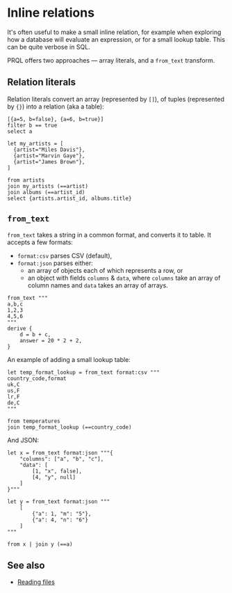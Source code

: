 # Inline relations

It's often useful to make a small inline relation, for example when exploring
how a database will evaluate an expression, or for a small lookup table. This
can be quite verbose in SQL.

PRQL offers two approaches — array literals, and a `from_text` transform.

## Relation literals

Relation literals convert an array (represented by `[]`), of tuples (represented
by `{}`) into a relation (aka a table):

```prql
[{a=5, b=false}, {a=6, b=true}]
filter b == true
select a
```

```prql no-fmt
let my_artists = [
  {artist="Miles Davis"},
  {artist="Marvin Gaye"},
  {artist="James Brown"},
]

from artists
join my_artists (==artist)
join albums (==artist_id)
select {artists.artist_id, albums.title}
```

## `from_text`

`from_text` takes a string in a common format, and converts it to table. It
accepts a few formats:

- `format:csv` parses CSV (default),
- `format:json` parses either:
  - an array of objects each of which represents a row, or
  - an object with fields `columns` & `data`, where `columns` take an array of
    column names and `data` takes an array of arrays.

```prql
from_text """
a,b,c
1,2,3
4,5,6
"""
derive {
    d = b + c,
    answer = 20 * 2 + 2,
}
```

An example of adding a small lookup table:

```prql no-fmt
let temp_format_lookup = from_text format:csv """
country_code,format
uk,C
us,F
lr,F
de,C
"""

from temperatures
join temp_format_lookup (==country_code)
```

And JSON:

```prql no-fmt
let x = from_text format:json """{
    "columns": ["a", "b", "c"],
    "data": [
        [1, "x", false],
        [4, "y", null]
    ]
}"""

let y = from_text format:json """
    [
        {"a": 1, "m": "5"},
        {"a": 4, "n": "6"}
    ]
"""

from x | join y (==a)
```

## See also

- [Reading files](./standard-library/reading-files.md)
